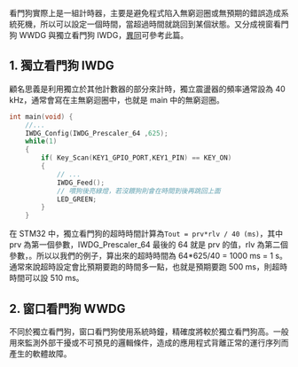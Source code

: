看門狗實際上是一組計時器，主要是避免程式陷入無窮迴圈或無預期的錯誤造成系統死機，所以可以設定一個時間，當超過時間就跳回到某個狀態。又分成視窗看門狗 WWDG 與獨立看門狗 IWDG，[異同](https://mcu.eetrend.com/content/2020/100049481.html)可參考此篇。

## 1. 獨立看門狗 IWDG
顧名思義是利用獨立於其他計數器的部分來計時，獨立震盪器的頻率通常設為 40 kHz，通常會寫在主無窮迴圈中，也就是 main 中的無窮迴圈。
```C
int main(void) {
    //...
    IWDG_Config(IWDG_Prescaler_64 ,625);
    while(1)                            
    {	   
        if( Key_Scan(KEY1_GPIO_PORT,KEY1_PIN) == KEY_ON)
        {
            // ...
            IWDG_Feed();		
            // 喂狗後亮綠燈，若沒餵狗則會在時間到後再跳回上面
            LED_GREEN;
        }
    }
```
在 STM32 中，獨立看門狗的超時時間計算為```Tout = prv*rlv / 40 (ms)```，其中 prv 為第一個參數，IWDG_Prescaler_64 最後的 64 就是 prv 的值，rlv 為第二個參數，。所以以我們的例子，算出來的超時時間為 64*625/40 = 1000 ms = 1 s。通常來說超時設定會比預期要跑的時間多一點，也就是預期要跑 500 ms，則超時時間可以設 510 ms。

## 2. 窗口看門狗 WWDG
不同於獨立看門狗，窗口看門狗使用系統時鐘，精確度將較於獨立看門狗高。一般用來監測外部干擾或不可預見的邏輯條件，造成的應用程式背離正常的運行序列而產生的軟體故障。
